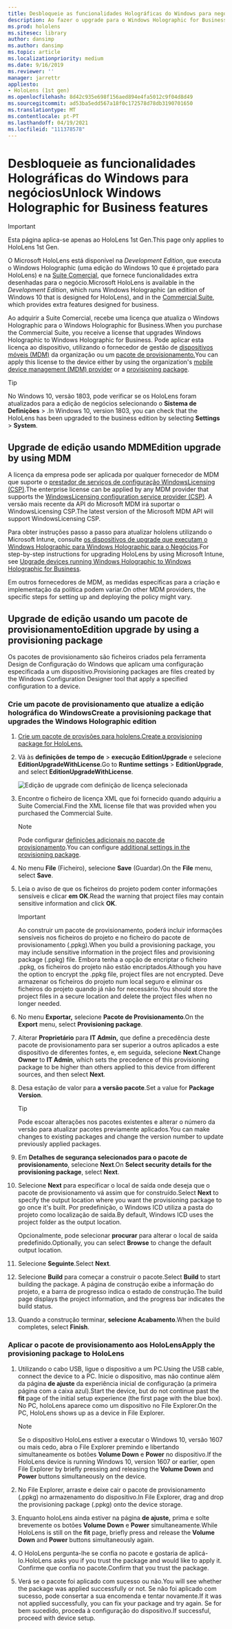 ```yaml
---
title: Desbloqueie as funcionalidades Holográficas do Windows para negócios
description: Ao fazer o upgrade para o Windows Holographic for Business, o HoloLens fornece funcionalidades extra que são projetadas para o negócio.
ms.prod: hololens
ms.sitesec: library
author: dansimp
ms.author: dansimp
ms.topic: article
ms.localizationpriority: medium
ms.date: 9/16/2019
ms.reviewer: ''
manager: jarrettr
appliesto:
- HoloLens (1st gen)
ms.openlocfilehash: 8d42c935e698f156aed894e4fa5012c9f04d8d49
ms.sourcegitcommit: ad53ba5edd567a18f0c172578d78db3190701650
ms.translationtype: MT
ms.contentlocale: pt-PT
ms.lasthandoff: 04/19/2021
ms.locfileid: "111378578"
---
```

# <a name="unlock-windows-holographic-for-business-features"></a><span data-ttu-id="49bcc-103">Desbloqueie as funcionalidades Holográficas do Windows para negócios</span><span class="sxs-lookup"><span data-stu-id="49bcc-103">Unlock Windows Holographic for Business features</span></span>

> [!IMPORTANT]
> <span data-ttu-id="49bcc-104">Esta página aplica-se apenas ao HoloLens 1st Gen.</span><span class="sxs-lookup"><span data-stu-id="49bcc-104">This page only applies to HoloLens 1st Gen.</span></span>

<span data-ttu-id="49bcc-105">O Microsoft HoloLens está disponível na *Development Edition*, que executa o Windows Holographic (uma edição do Windows 10 que é projetado para HoloLens) e na [Suite Comercial](hololens-commercial-features.md), que fornece funcionalidades extra desenhadas para o negócio.</span><span class="sxs-lookup"><span data-stu-id="49bcc-105">Microsoft HoloLens is available in the *Development Edition*, which runs Windows Holographic (an edition of Windows 10 that is designed for HoloLens), and in the [Commercial Suite](hololens-commercial-features.md), which provides extra features designed for business.</span></span>

<span data-ttu-id="49bcc-106">Ao adquirir a Suite Comercial, recebe uma licença que atualiza o Windows Holographic para o Windows Holographic for Business.</span><span class="sxs-lookup"><span data-stu-id="49bcc-106">When you purchase the Commercial Suite, you receive a license that upgrades Windows Holographic to Windows Holographic for Business.</span></span> <span data-ttu-id="49bcc-107">Pode aplicar esta licença ao dispositivo, utilizando o fornecedor de gestão de [dispositivos móveis (MDM)](#edition-upgrade-by-using-mdm) da organização ou um [pacote de provisionamento.](#edition-upgrade-by-using-a-provisioning-package)</span><span class="sxs-lookup"><span data-stu-id="49bcc-107">You can apply this license to the device either by using the organization's [mobile device management (MDM) provider](#edition-upgrade-by-using-mdm) or a [provisioning package](#edition-upgrade-by-using-a-provisioning-package).</span></span>

> [!TIP]
> <span data-ttu-id="49bcc-108">No Windows 10, versão 1803, pode verificar se os HoloLens foram atualizados para a edição de negócios selecionando o **Sistema de Definições**  >  .</span><span class="sxs-lookup"><span data-stu-id="49bcc-108">In Windows 10, version 1803, you can check that the HoloLens has been upgraded to the business edition by selecting **Settings** > **System**.</span></span>

## <a name="edition-upgrade-by-using-mdm"></a><span data-ttu-id="49bcc-109">Upgrade de edição usando MDM</span><span class="sxs-lookup"><span data-stu-id="49bcc-109">Edition upgrade by using MDM</span></span>

<span data-ttu-id="49bcc-110">A licença da empresa pode ser aplicada por qualquer fornecedor de MDM que suporte o [prestador de serviços de configuração WindowsLicensing (CSP)](https://msdn.microsoft.com/library/windows/hardware/dn904983.aspx).</span><span class="sxs-lookup"><span data-stu-id="49bcc-110">The enterprise license can be applied by any MDM provider that supports the [WindowsLicensing configuration service provider (CSP)](https://msdn.microsoft.com/library/windows/hardware/dn904983.aspx).</span></span> <span data-ttu-id="49bcc-111">A versão mais recente da API do Microsoft MDM irá suportar o WindowsLicensing CSP.</span><span class="sxs-lookup"><span data-stu-id="49bcc-111">The latest version of the Microsoft MDM API will support WindowsLicensing CSP.</span></span>

<span data-ttu-id="49bcc-112">Para obter instruções passo a passo para atualizar hololens utilizando o Microsoft Intune, consulte [os dispositivos de upgrade que executam o Windows Holographic para Windows Holographic para o Negócios](https://docs.microsoft.com/intune/holographic-upgrade).</span><span class="sxs-lookup"><span data-stu-id="49bcc-112">For step-by-step instructions for upgrading HoloLens by using Microsoft Intune, see [Upgrade devices running Windows Holographic to Windows Holographic for Business](https://docs.microsoft.com/intune/holographic-upgrade).</span></span>

 <span data-ttu-id="49bcc-113">Em outros fornecedores de MDM, as medidas específicas para a criação e implementação da política podem variar.</span><span class="sxs-lookup"><span data-stu-id="49bcc-113">On other MDM providers, the specific steps for setting up and deploying the policy might vary.</span></span>

## <a name="edition-upgrade-by-using-a-provisioning-package"></a><span data-ttu-id="49bcc-114">Upgrade de edição usando um pacote de provisionamento</span><span class="sxs-lookup"><span data-stu-id="49bcc-114">Edition upgrade by using a provisioning package</span></span>

<span data-ttu-id="49bcc-115">Os pacotes de provisionamento são ficheiros criados pela ferramenta Design de Configuração do Windows que aplicam uma configuração especificada a um dispositivo.</span><span class="sxs-lookup"><span data-stu-id="49bcc-115">Provisioning packages are files created by the Windows Configuration Designer tool that apply a specified configuration to a device.</span></span>

### <a name="create-a-provisioning-package-that-upgrades-the-windows-holographic-edition"></a><span data-ttu-id="49bcc-116">Crie um pacote de provisionamento que atualize a edição holográfica do Windows</span><span class="sxs-lookup"><span data-stu-id="49bcc-116">Create a provisioning package that upgrades the Windows Holographic edition</span></span>

1. [<span data-ttu-id="49bcc-117">Crie um pacote de provisões para hololens.</span><span class="sxs-lookup"><span data-stu-id="49bcc-117">Create a provisioning package for HoloLens.</span></span>](hololens-provisioning.md)
1. <span data-ttu-id="49bcc-118">Vá às **definições de tempo de**  >  **execução EditionUpgrade** e selecione **EditionUpgradeWithLicense**.</span><span class="sxs-lookup"><span data-stu-id="49bcc-118">Go to **Runtime settings** > **EditionUpgrade**, and select **EditionUpgradeWithLicense**.</span></span>

    ![Edição de upgrade com definição de licença selecionada](images/icd1.png)

1. <span data-ttu-id="49bcc-120">Encontre o ficheiro de licença XML que foi fornecido quando adquiriu a Suite Comercial.</span><span class="sxs-lookup"><span data-stu-id="49bcc-120">Find the XML license file that was provided when you purchased the Commercial Suite.</span></span>

    > [!NOTE]
    > <span data-ttu-id="49bcc-121">Pode configurar [definições adicionais no pacote de provisionamento](hololens-provisioning.md).</span><span class="sxs-lookup"><span data-stu-id="49bcc-121">You can configure [additional settings in the provisioning package](hololens-provisioning.md).</span></span>

1. <span data-ttu-id="49bcc-122">No menu **File** (Ficheiro), selecione **Save** (Guardar).</span><span class="sxs-lookup"><span data-stu-id="49bcc-122">On the **File** menu, select **Save**.</span></span> 

1. <span data-ttu-id="49bcc-123">Leia o aviso de que os ficheiros do projeto podem conter informações sensíveis e clicar **em OK**.</span><span class="sxs-lookup"><span data-stu-id="49bcc-123">Read the warning that project files may contain sensitive information and click **OK**.</span></span>

    > [!IMPORTANT]
    > <span data-ttu-id="49bcc-124">Ao construir um pacote de provisionamento, poderá incluir informações sensíveis nos ficheiros do projeto e no ficheiro do pacote de provisionamento (.ppkg).</span><span class="sxs-lookup"><span data-stu-id="49bcc-124">When you build a provisioning package, you may include sensitive information in the project files and provisioning package (.ppkg) file.</span></span> <span data-ttu-id="49bcc-125">Embora tenha a opção de encriptar o ficheiro .ppkg, os ficheiros do projeto não estão encriptados.</span><span class="sxs-lookup"><span data-stu-id="49bcc-125">Although you have the option to encrypt the .ppkg file, project files are not encrypted.</span></span> <span data-ttu-id="49bcc-126">Deve armazenar os ficheiros do projeto num local seguro e eliminar os ficheiros do projeto quando já não for necessário.</span><span class="sxs-lookup"><span data-stu-id="49bcc-126">You should store the project files in a secure location and delete the project files when no longer needed.</span></span>

1. <span data-ttu-id="49bcc-127">No menu **Exportar,** selecione **Pacote de Provisionamento**.</span><span class="sxs-lookup"><span data-stu-id="49bcc-127">On the **Export** menu, select **Provisioning package**.</span></span>

1. <span data-ttu-id="49bcc-128">Alterar **Proprietário** para **IT Admin,** que define a precedência deste pacote de provisionamento para ser superior a outros aplicados a este dispositivo de diferentes fontes, e, em seguida, selecione **Next**.</span><span class="sxs-lookup"><span data-stu-id="49bcc-128">Change **Owner** to **IT Admin**, which sets the precedence of this provisioning package to be higher than others applied to this device from different sources, and then select **Next**.</span></span>

1. <span data-ttu-id="49bcc-129">Desa estação de valor para **a versão pacote**.</span><span class="sxs-lookup"><span data-stu-id="49bcc-129">Set a value for **Package Version**.</span></span>

    > [!TIP]
    > <span data-ttu-id="49bcc-130">Pode escoar alterações nos pacotes existentes e alterar o número da versão para atualizar pacotes previamente aplicados.</span><span class="sxs-lookup"><span data-stu-id="49bcc-130">You can make changes to existing packages and change the version number to update previously applied packages.</span></span>

1. <span data-ttu-id="49bcc-131">Em **Detalhes de segurança selecionados para o pacote de provisionamento**, selecione **Next**.</span><span class="sxs-lookup"><span data-stu-id="49bcc-131">On **Select security details for the provisioning package**, select **Next**.</span></span>

1. <span data-ttu-id="49bcc-132">Selecione **Next** para especificar o local de saída onde deseja que o pacote de provisionamento vá assim que for construído.</span><span class="sxs-lookup"><span data-stu-id="49bcc-132">Select **Next** to specify the output location where you want the provisioning package to go once it's built.</span></span> <span data-ttu-id="49bcc-133">Por predefinição, o Windows ICD utiliza a pasta do projeto como localização de saída.</span><span class="sxs-lookup"><span data-stu-id="49bcc-133">By default, Windows ICD uses the project folder as the output location.</span></span>

    <span data-ttu-id="49bcc-134">Opcionalmente, pode selecionar **procurar** para alterar o local de saída predefinido.</span><span class="sxs-lookup"><span data-stu-id="49bcc-134">Optionally, you can select **Browse** to change the default output location.</span></span>

1. <span data-ttu-id="49bcc-135">Selecione **Seguinte**.</span><span class="sxs-lookup"><span data-stu-id="49bcc-135">Select **Next**.</span></span>

1. <span data-ttu-id="49bcc-136">Selecione **Build** para começar a construir o pacote.</span><span class="sxs-lookup"><span data-stu-id="49bcc-136">Select **Build** to start building the package.</span></span> <span data-ttu-id="49bcc-137">A página de construção exibe a informação do projeto, e a barra de progresso indica o estado de construção.</span><span class="sxs-lookup"><span data-stu-id="49bcc-137">The build page displays the project information, and the progress bar indicates the build status.</span></span>

1. <span data-ttu-id="49bcc-138">Quando a construção terminar, **selecione Acabamento**.</span><span class="sxs-lookup"><span data-stu-id="49bcc-138">When the build completes, select **Finish**.</span></span>

### <a name="apply-the-provisioning-package-to-hololens"></a><span data-ttu-id="49bcc-139">Aplicar o pacote de provisionamento aos HoloLens</span><span class="sxs-lookup"><span data-stu-id="49bcc-139">Apply the provisioning package to HoloLens</span></span>

1. <span data-ttu-id="49bcc-140">Utilizando o cabo USB, ligue o dispositivo a um PC.</span><span class="sxs-lookup"><span data-stu-id="49bcc-140">Using the USB cable, connect the device to a PC.</span></span> <span data-ttu-id="49bcc-141">Inicie o dispositivo, mas não continue além da página **de ajuste** da experiência inicial de configuração (a primeira página com a caixa azul).</span><span class="sxs-lookup"><span data-stu-id="49bcc-141">Start the device, but do not continue past the **fit** page of the initial setup experience (the first page with the blue box).</span></span> <span data-ttu-id="49bcc-142">No PC, holoLens aparece como um dispositivo no File Explorer.</span><span class="sxs-lookup"><span data-stu-id="49bcc-142">On the PC, HoloLens shows up as a device in File Explorer.</span></span>

    > [!NOTE]
    > <span data-ttu-id="49bcc-143">Se o dispositivo HoloLens estiver a executar o Windows 10, versão 1607 ou mais cedo, abra o File Explorer premindo e libertando simultaneamente os botões **Volume Down** e **Power** no dispositivo.</span><span class="sxs-lookup"><span data-stu-id="49bcc-143">If the HoloLens device is running Windows 10, version 1607 or earlier, open File Explorer by briefly pressing and releasing the **Volume Down** and **Power** buttons simultaneously on the device.</span></span>

1. <span data-ttu-id="49bcc-144">No File Explorer, arraste e deixe cair o pacote de provisionamento (.ppkg) no armazenamento do dispositivo.</span><span class="sxs-lookup"><span data-stu-id="49bcc-144">In File Explorer, drag and drop the provisioning package (.ppkg) onto the device storage.</span></span>

1. <span data-ttu-id="49bcc-145">Enquanto holoLens ainda estiver na página **de ajuste,** prima e solte brevemente os botões **Volume Down** e **Power** simultaneamente.</span><span class="sxs-lookup"><span data-stu-id="49bcc-145">While HoloLens is still on the **fit** page, briefly press and release the **Volume Down** and **Power** buttons simultaneously again.</span></span>

1. <span data-ttu-id="49bcc-146">O HoloLens pergunta-lhe se confia no pacote e gostaria de aplicá-lo.</span><span class="sxs-lookup"><span data-stu-id="49bcc-146">HoloLens asks you if you trust the package and would like to apply it.</span></span> <span data-ttu-id="49bcc-147">Confirme que confia no pacote.</span><span class="sxs-lookup"><span data-stu-id="49bcc-147">Confirm that you trust the package.</span></span>

1. <span data-ttu-id="49bcc-148">Verá se o pacote foi aplicado com sucesso ou não.</span><span class="sxs-lookup"><span data-stu-id="49bcc-148">You will see whether the package was applied successfully or not.</span></span> <span data-ttu-id="49bcc-149">Se não foi aplicado com sucesso, pode consertar a sua encomenda e tentar novamente.</span><span class="sxs-lookup"><span data-stu-id="49bcc-149">If it was not applied successfully, you can fix your package and try again.</span></span> <span data-ttu-id="49bcc-150">Se for bem sucedido, proceda à configuração do dispositivo.</span><span class="sxs-lookup"><span data-stu-id="49bcc-150">If successful, proceed with device setup.</span></span>

